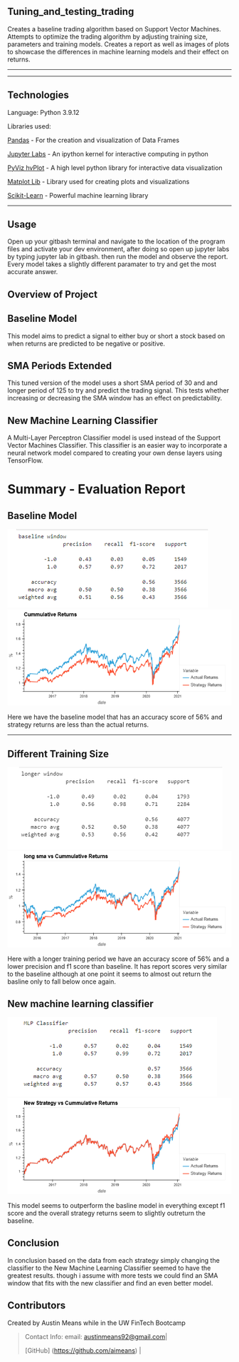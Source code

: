 ## Tuning_and_testing_trading
Creates a baseline trading algorithm based on Support Vector Machines. Attempts to optimize the trading algorithm by adjusting training size, parameters and training models. Creates a report as well as images of plots to showcase the differences in machine learning models and their effect on returns.

---

---

## Technologies

Language: Python 3.9.12

Libraries used:

[Pandas](https://pandas.pydata.org/pandas-docs/stable/index.html) - For the creation and visualization of Data Frames

[Jupyter Labs](https://jupyter.org/) - An ipython kernel for interactive computing in python

[PyViz hvPlot](https://hvplot.holoviz.org/index.html) - A high level python library for interactive data visualization

[Matplot Lib](https://matplotlib.org/) - Library used for creating plots and visualizations

[Scikit-Learn](https://scikit-learn.org/0.18/auto_examples/svm/plot_iris.html) - Powerful machine learning library




---

## Usage

Open up your gitbash terminal and navigate to the location of the program files and activate your dev environment, after doing so open up jupyter labs by typing jupyter lab in gitbash. then run the model and observe the report. Every model takes a slightly different paramater to try and get the most accurate answer.

## Overview of Project

## Baseline Model
This model aims to predict a signal to either buy or short a stock based on when returns are predicted to be negative or positive.

## SMA Periods Extended
This tuned version of the model uses a short SMA period of 30 and and longer period of 125 to try and predict the trading signal. This tests whether increasing or decreasing the SMA window has an effect on predictability.

## New Machine Learning Classifier
A Multi-Layer Perceptron Classifier model is used instead of the Support Vector Machines Classifier. This classifier is an easier way to incorporate a neural network model compared to creating your own dense layers using TensorFlow.

# Summary - Evaluation Report

## Baseline Model
![baseline](images/baselinewindow.png) ![period_report](images/period_returns.png)

Here we have the baseline model that has an accuracy score of 56% and strategy returns are less than the actual returns.

---
## Different Training Size
![long window](images/longerwindow.png) ![training_report](images/long_sma_window.png)

Here with a longer training period we have an accuracy score of 56% and a lower precision and f1 score than baseline. It has report scores very similar to the baseline although at one point it seems to almost out return the basline only to fall below once again.

##  New machine learning classifier
![training_returns](images/mplclassifier.png) ![training_report](images/newvsold_window.png)

This model seems to outperform the basline model in everything except f1 score and the overall strategy returns seem to slightly outreturn the baseline.


## Conclusion
In conclusion based on the data from each strategy simply changing the classifier to the New Machine Learning Classifier seemed to have the greatest results. though i assume with more tests we could find an SMA window that fits with the new classifier and find an even better model.

## Contributors

Created by Austin Means while in the UW FinTech Bootcamp
> Contact Info:
> email: austinmeans92@gmail.com|
> 
> [GitHub] (https://github.com/aimeans) |
